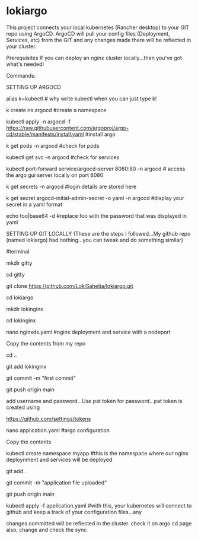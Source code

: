 # lokiargo
This project connects your local kubernetes (Rancher desktop) to your GIT repo using ArgoCD.
ArgoCD will pull your config files (Deployment, Services, etc) from the GIT and any changes made there will be reflected in your cluster.

Prerequisites 
If you can deploy an nginx cluster locally...then you've got what's needed!

Commands:

SETTING UP ARGOCD

alias k=kubectl # why write kubectl when you can just type k!

k create ns argocd #create a namespace

kubectl apply -n argocd -f https://raw.githubusercontent.com/argoproj/argo-cd/stable/manifests/install.yaml #install argo

k get pods -n argocd #check for pods

kubectl get svc -n argocd #check for services

kubectl port-forward service/argocd-server 8080:80 -n argocd # access the argo gui server locally on port 8080

k get secrets -n argocd #login details are stored here

k get secret argocd-initial-admin-secret -o yaml -n argocd #display your secret in a yaml format

echo foo|base64 -d  #replace foo with the password that was displayed in yaml


SETTING UP GIT LOCALLY (These are the steps I followed...My github repo (named lokiargo) had nothing...you can tweak and do something similar)

#terminal

mkdir gitty 

cd gitty

git clone https://github.com/LokiSahetia/lokiargo.git

cd lokiargo   

mkdir lokinginx

cd lokinginx

nano nginxds.yaml #nginx deployment and service with a nodeport

Copy the contents from my repo


cd ..

git add lokinginx  

git commit -m "first commit" 

git push origin main

add username and password…Use pat token for password…pat token is created using

https://github.com/settings/tokens



nano application.yaml #argo configuration

Copy the contents

kubectl create namespace myapp #this is the namespace where our nginx deploynment and services will be deployed

git add .

git commit -m "application file uploaded"

git push origin main 

kubectl apply -f application.yaml #with this, your kubernetes will connect to github and keep a track of your configuration files...any 

changes committed will be reflected in the cluster.
check it on argo cd page 
also, change and check the sync
